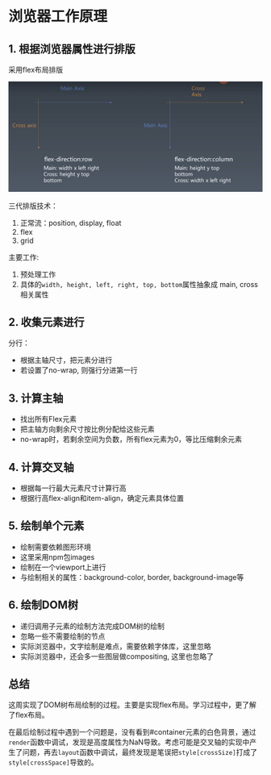 # 浏览器工作原理

## 1. 根据浏览器属性进行排版
采用flex布局排版

![](./assets/flex.jpg)

三代排版技术：
1. 正常流：position, display, float
2. flex
3. grid

主要工作:
1. 预处理工作
2. 具体的`width, height, left, right, top, bottom`属性抽象成 main, cross 相关属性


## 2. 收集元素进行
分行：
- 根据主轴尺寸，把元素分进行
- 若设置了no-wrap, 则强行分进第一行

## 3. 计算主轴
- 找出所有Flex元素
- 把主轴方向剩余尺寸按比例分配给这些元素
- no-wrap时，若剩余空间为负数，所有flex元素为0，等比压缩剩余元素

## 4. 计算交叉轴
- 根据每一行最大元素尺寸计算行高
- 根据行高flex-align和item-align，确定元素具体位置

## 5. 绘制单个元素
- 绘制需要依赖图形环境
- 这里采用npm包images
- 绘制在一个viewport上进行
- 与绘制相关的属性：background-color, border, background-image等

## 6. 绘制DOM树
- 递归调用子元素的绘制方法完成DOM树的绘制
- 忽略一些不需要绘制的节点
- 实际浏览器中，文字绘制是难点，需要依赖字体库，这里忽略
- 实际浏览器中，还会多一些图层做compositing, 这里也忽略了

## 总结
这周实现了DOM树布局绘制的过程。主要是实现flex布局。学习过程中，更了解了flex布局。

在最后绘制过程中遇到一个问题是，没有看到#container元素的白色背景，通过`render`函数中调试，发现是高度属性为NaN导致。考虑可能是交叉轴的实现中产生了问题，再去`layout`函数中调试，最终发现是笔误把`style[crossSize]`打成了`style[crossSpace]`导致的。